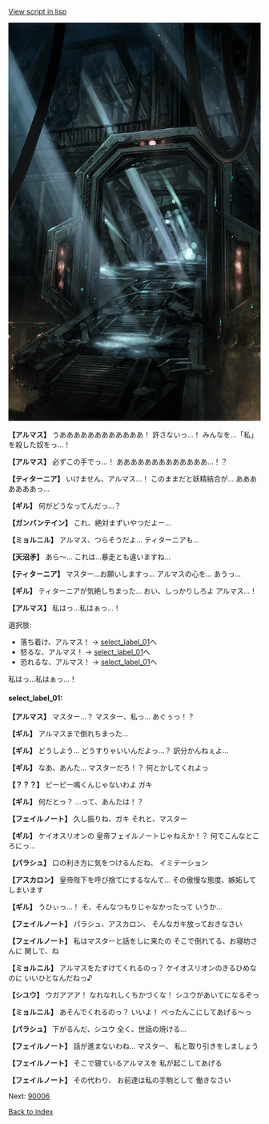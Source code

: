 [View script in lisp](../scripts/100901010.txt)

![bifrost.png](../images/backgrounds/bifrost.png)

**【アルマス】**
うああああああああああああ！
許さないっ…！
みんなを…「私」を殺した奴をっ…！

**【アルマス】**
必ずこの手でっ…！
あああああああああああああ…！？

**【ティターニア】**
いけません、アルマス…！
このままだと妖精結合が…
あああああああっ…

**【ギル】**
何がどうなってんだっ…？

**【ガンバンテイン】**
これ、絶対まずいやつだよー…

**【ミョルニル】**
アルマス、つらそうだよ…
ティターニアも…

**【天沼矛】**
あら～…
これは…暴走とも違いますね…

**【ティターニア】**
マスター…お願いしますっ…
アルマスの心を…
あうっ…

**【ギル】**
ティターニアが気絶しちまった…
おい、しっかりしろよ
アルマス…！

**【アルマス】**
私はっ…私はぁっ…！

選択肢:
- 落ち着け、アルマス！ → [select_label_01](#select_label_01)へ
- 怒るな、アルマス！ → [select_label_01](#select_label_01)へ
- 恐れるな、アルマス！ → [select_label_01](#select_label_01)へ

私はっ…私はぁっ…！

#### select_label_01:

**【アルマス】**
マスター…？
マスター、私っ…
あぐぅっ！？

**【ギル】**
アルマスまで倒れちまった…

**【ギル】**
どうしよう…
どうすりゃいいんだよっ…？
訳分かんねぇよ…

**【ギル】**
なあ、あんた…
マスターだろ！？
何とかしてくれよっ

**【？？？】**
ピーピー鳴くんじゃないわよ
ガキ

**【ギル】**
何だとっ？
…って、あんたは！？

**【フェイルノート】**
久し振りね、ガキ
それと、マスター

**【ギル】**
ケイオスリオンの
皇帝フェイルノートじゃねえか！？
何でこんなところにっ…

**【パラシュ】**
口の利き方に気をつけるんだね、
イミテーション

**【アスカロン】**
皇帝陛下を呼び捨てにするなんて…
その傲慢な態度、嫉妬してしまいます

**【ギル】**
うひぃっ…！
そ、そんなつもりじゃなかったって
いうか…

**【フェイルノート】**
パラシュ、アスカロン、
そんなガキ放っておきなさい

**【フェイルノート】**
私はマスターと話をしに来たの
そこで倒れてる、お寝坊さんに
関して、ね

**【ミョルニル】**
アルマスをたすけてくれるのっ？
ケイオスリオンのきるひめなのに
いいひとなんだねっ♪

**【シユウ】**
ウガアアア！
なれなれしくちかづくな！
シユウがあいてになるぞっ

**【ミョルニル】**
あそんでくれるのっ？
いいよ！
ぺったんこにしてあげる～っ

**【パラシュ】**
下がるんだ、シユウ
全く、世話の焼ける…

**【フェイルノート】**
話が進まないわね…
マスター、
私と取り引きをしましょう

**【フェイルノート】**
そこで寝ているアルマスを
私が起こしてあげる

**【フェイルノート】**
その代わり、
お前達は私の手駒として
働きなさい

Next: [90006](90006.md)

[Back to index](index.md)
